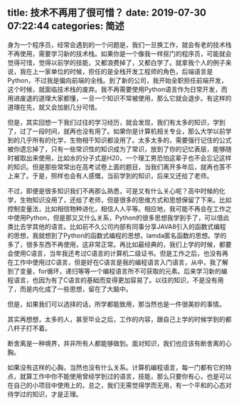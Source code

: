 title: 技术不再用了很可惜？
date: 2019-07-30 07:22:44
categories: 简述
  --- 


身为一个程序员，经常会遇到的一个问题是，我们一旦换工作，就会有老的技术栈不再使用，需要学习新的技术栈。如果你是一个像我一样抠门的程序员，可能就会觉得可惜，觉得以前学的技能，又都浪费掉了，又都白学了。就拿我个人的例子来说，我在上一家单位的时候，担任的是全栈开发工程师的角色，后端语言是Python，不过我是偏向前端的全栈。到了新的公司，我开始全职担任前端开发，这个时候，就面临技术栈的废弃。我不再需要使用Python语言作为日常开发，而用进废退的道理大家都懂，一旦一个知识不常被使用，那么它就会退步。有这样的道理在先，就又会加剧几分可惜。

但是，其实回想一下我们过往的学习经历，就会发现，我们有太多的知识，学到了，过了一段时间，就再也没有用了。如果你是计算机相关专业，那么大学以前学到的几乎所有的化学，生物相干知识都没用了。太多太多的，需要强行记住的公式被你遗忘掉了，只有一些常识性的知识成为了常识，放到了你的记忆表层，能够随时被取出来使用，比如水的分子式是H20，一个理工男恐怕这辈子也不会忘记这样的知识。但是那些常常出在高考试卷上面的题目，当我们离开多年后，就再也答不上来了。于是，照样也会有人感慨，当前学到的知识，后来又还给了老师。

不过，即便是很多知识我们不再那么熟悉，可是又有什么关心呢？高中时候的化学，生物知识没用了，还给了老师，但是很多的思维方式和思想保留了下来。比如控制变量法，比如相信物种进化，相信人人平等。相应地，我可能不再会在工作之中使用Python，但是那又又什么关系，Python的很多思想我学到手了，可以借此类比去学其他的语言。比如前不久公司内部有同事分享JAVA8引入的函数式编程的思想，我就想到了Python的函数式编程的思想，lamda匿名函数的思想。学的多了，很多东西不再使用，这非常正常。再比如最经典的，我们上学的时候，都要会使用C语言，当年我还考过C语言的计算机二级证书。但是工作之后，也没有再在工作中使用过C语言，但是好在C语言是我的编程语言入门语言，从中，我了解到了变量，for循环，递归等等一个编程语言所不可获取的元素。后来学习新的编程语言，也因为有了C语言的基础而变得更加容易了。以往的知识，不是没有用了，而是内化成了一些思想，留在了大脑中。

但是，如果我们可以选择的话，所学都能致用，那当然也是一件很美妙的事情。

其实再想想，太多的人，甚至毕业之后，工作的内容，跟自己上学的时候学到的都八杆子打不着。

断舍离是一种境界，并非所有人都能够做到。面对知识，我们也应该有断舍离的心胸。

如果没有这样的心胸，当然也没有什么关系。计算机编程语言，每一门都有它的特点，就算工作中你不能使用曾经学到过的语言，技能，那么只要你有心，也是可以在自己的小项目中使用上的。总之，我们无需觉得学而无用，有一个平和的心态对待学过的知识，才是正理。